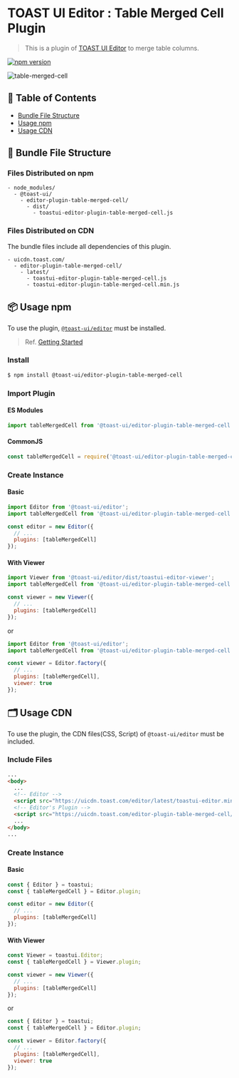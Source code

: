 # TOAST UI Editor : Table Merged Cell Plugin

> This is a plugin of [TOAST UI Editor](https://github.com/nhn/tui.editor/tree/master/apps/editor) to merge table columns.

[![npm version](https://img.shields.io/npm/v/@toast-ui/editor-plugin-table-merged-cell.svg)](https://www.npmjs.com/package/@toast-ui/editor-plugin-table-merged-cell)

![table-merged-cell](https://user-images.githubusercontent.com/18183560/76829635-f5528400-6866-11ea-99e6-1f70596f34de.png)

## 🚩 Table of Contents

- [Bundle File Structure](#-bundle-file-structure)
- [Usage npm](#-usage-npm)
- [Usage CDN](#-usage-cdn)

## 📁 Bundle File Structure

### Files Distributed on npm

```
- node_modules/
  - @toast-ui/
    - editor-plugin-table-merged-cell/
      - dist/
        - toastui-editor-plugin-table-merged-cell.js
```

### Files Distributed on CDN

The bundle files include all dependencies of this plugin.

```
- uicdn.toast.com/
  - editor-plugin-table-merged-cell/
    - latest/
      - toastui-editor-plugin-table-merged-cell.js
      - toastui-editor-plugin-table-merged-cell.min.js
```

## 📦 Usage npm

To use the plugin, [`@toast-ui/editor`](https://github.com/nhn/tui.editor/tree/master/apps/editor) must be installed.

> Ref. [Getting Started](https://github.com/nhn/tui.editor/blob/master/apps/editor/docs/getting-started.md)

### Install

```sh
$ npm install @toast-ui/editor-plugin-table-merged-cell
```

### Import Plugin

#### ES Modules

```js
import tableMergedCell from '@toast-ui/editor-plugin-table-merged-cell';
```

#### CommonJS

```js
const tableMergedCell = require('@toast-ui/editor-plugin-table-merged-cell');
```

### Create Instance

#### Basic

```js
import Editor from '@toast-ui/editor';
import tableMergedCell from '@toast-ui/editor-plugin-table-merged-cell';

const editor = new Editor({
  // ...
  plugins: [tableMergedCell]
});
```

#### With Viewer

```js
import Viewer from '@toast-ui/editor/dist/toastui-editor-viewer';
import tableMergedCell from '@toast-ui/editor-plugin-table-merged-cell';

const viewer = new Viewer({
  // ...
  plugins: [tableMergedCell]
});
```

or

```js
import Editor from '@toast-ui/editor';
import tableMergedCell from '@toast-ui/editor-plugin-table-merged-cell';

const viewer = Editor.factory({
  // ...
  plugins: [tableMergedCell],
  viewer: true
});
```

## 🗂 Usage CDN

To use the plugin, the CDN files(CSS, Script) of `@toast-ui/editor` must be included.

### Include Files

```html
...
<body>
  ...
  <!-- Editor -->
  <script src="https://uicdn.toast.com/editor/latest/toastui-editor.min.js"></script>
  <!-- Editor's Plugin -->
  <script src="https://uicdn.toast.com/editor-plugin-table-merged-cell/latest/toastui-editor-plugin-table-merged-cell.min.js"></script>
  ...
</body>
...
```

### Create Instance

#### Basic

```js
const { Editor } = toastui;
const { tableMergedCell } = Editor.plugin;

const editor = new Editor({
  // ...
  plugins: [tableMergedCell]
});
```

#### With Viewer

```js
const Viewer = toastui.Editor;
const { tableMergedCell } = Viewer.plugin;

const viewer = new Viewer({
  // ...
  plugins: [tableMergedCell]
});
```

or

```js
const { Editor } = toastui;
const { tableMergedCell } = Editor.plugin;

const viewer = Editor.factory({
  // ...
  plugins: [tableMergedCell],
  viewer: true
});
```
